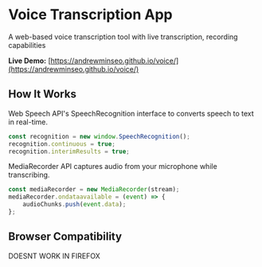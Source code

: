 # Voice Transcription App

A web-based voice transcription tool with live transcription, recording capabilities

**Live Demo:** [https://andrewminseo.github.io/voice/](https://andrewminseo.github.io/voice/)


## How It Works

Web Speech API's SpeechRecognition interface to converts speech to text in real-time. 

```javascript
const recognition = new window.SpeechRecognition();
recognition.continuous = true;
recognition.interimResults = true;
```

MediaRecorder API captures audio from your microphone while transcribing.

```javascript
const mediaRecorder = new MediaRecorder(stream);
mediaRecorder.ondataavailable = (event) => {
    audioChunks.push(event.data);
};
```


## Browser Compatibility

DOESNT WORK IN FIREFOX


